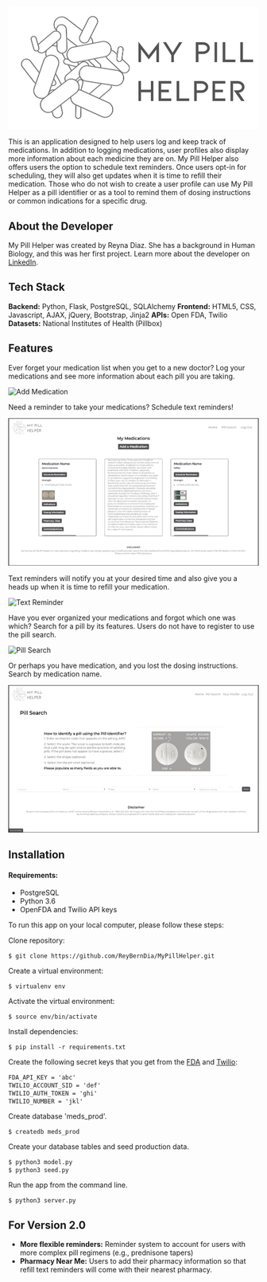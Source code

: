 ![Logo](static/img/PillHelperLogo.jpg)

This is an application designed to help users log and keep track of medications. In addition to logging medications, user profiles also display more information about each medicine they are on. My Pill Helper also offers users the option to schedule text reminders. Once users opt-in for scheduling, they will also get updates when it is time to refill their medication. Those who do not wish to create a user profile can use My Pill Helper as a pill identifier or as a tool to remind them of dosing instructions or common indications for a specific drug.

## About the Developer

My Pill Helper was created by Reyna Diaz. She has a background in Human Biology, and this was her first project. Learn more about the developer on [LinkedIn](https://www.linkedin.com/in/reyna-diaz-4589a266/).

## Tech Stack
**Backend:** Python, Flask, PostgreSQL, SQLAlchemy 
**Frontend:** HTML5, CSS, Javascript, AJAX, jQuery, Bootstrap, Jinja2 
**APIs:** Open FDA, Twilio 
**Datasets:** National Institutes of Health (Pillbox)

## Features 

Ever forget your medication list when you get to a new doctor? Log your medications and see more information about each pill you are taking. 

![Add Medication](static/img/_readme-img/AddMed.gif)



Need a reminder to take your medications? Schedule text reminders!

![Schedule Texts](static/img/_readme-img/ScheduleReminders.gif)



Text reminders will notify you at your desired time and also give you a heads up when it is time to refill your medication. 

![Text Reminder](static/img/_readme-img/TxtReminder.PNG=350x250)



Have you ever organized your medications and forgot which one was which? Search for a pill by its features. Users do not have to register to use the pill search.   

![Pill Search](static/img/_readme-img/PillSearch.gif)



Or perhaps you have medication, and you lost the dosing instructions. Search by medication name. 

![Search by Name](static/img/_readme-img/SearchByName.gif)



## Installation

#### Requirements:

- PostgreSQL
- Python 3.6
- OpenFDA and Twilio API keys

To run this app on your local computer, please follow these steps:

Clone repository:
```
$ git clone https://github.com/ReyBernDia/MyPillHelper.git
```
Create a virtual environment:
```
$ virtualenv env
```
Activate the virtual environment:
```
$ source env/bin/activate
```
Install dependencies:
```
$ pip install -r requirements.txt
```
Create the following secret keys that you get from the [FDA](https://open.fda.gov/apis/authentication/) and [Twilio](https://www.twilio.com/sms):
```
FDA_API_KEY = 'abc'
TWILIO_ACCOUNT_SID = 'def'
TWILIO_AUTH_TOKEN = 'ghi'
TWILIO_NUMBER = 'jkl'
```
Create database 'meds_prod'.
```
$ createdb meds_prod
```
Create your database tables and seed production data.
```
$ python3 model.py
$ python3 seed.py
```
Run the app from the command line.
```
$ python3 server.py
```

## For Version 2.0

- **More flexible reminders:** Reminder system to account for users with more complex pill regimens (e.g., prednisone tapers)
- **Pharmacy Near Me:** Users to add their pharmacy information so that refill text reminders will come with their nearest pharmacy. 
